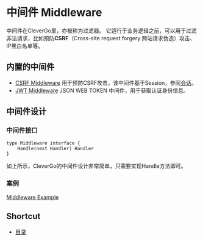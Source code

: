# 中间件 Middleware
中间件在CleverGo里，亦被称为过滤器。
它运行于业务逻辑之前，可以用于过滤非法请求，比如预防**CSRF**（Cross-site request forgery 跨站请求伪造）攻击、IP黑白名单等。

## 内置的中间件
* [CSRF Middleware](/examples/csrf.go) 用于预防CSRF攻击，该中间件基于Session，参阅[会话](session.md)。
* [JWT Middleware](/examples/jwt.go) JSON WEB TOKEN 中间件，用于获取认证身份信息。

## 中间件设计
### 中间件接口
```
type Middleware interface {
	Handle(next Handler) Handler
}
```
如上所示，CleverGo的中间件设计非常简单，只需要实现Handle方法即可。

### 案例
[Middleware Example](/examples/middleware.go)

## Shortcut
* [目录](README.md)